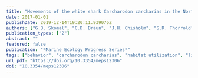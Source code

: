 ```yaml
---
title: "Movements of the white shark Carcharodon carcharias in the North Atlantic Ocean"
date: 2017-01-01
publishDate: 2019-12-14T19:20:11.939076Z
authors: ["G.B. Skomal", "C.D. Braun", "J.H. Chisholm", "S.R. Thorrold"]
publication_types: ["2"]
abstract: ""
featured: false
publication: "*Marine Ecology Progress Series*"
tags: ["behavior", "carcharodon carcharias", "habitat utilization", "life", "migration", "white shark"]
url_pdf: "https://doi.org/10.3354/meps12306"
doi: "10.3354/meps12306"
---
```


